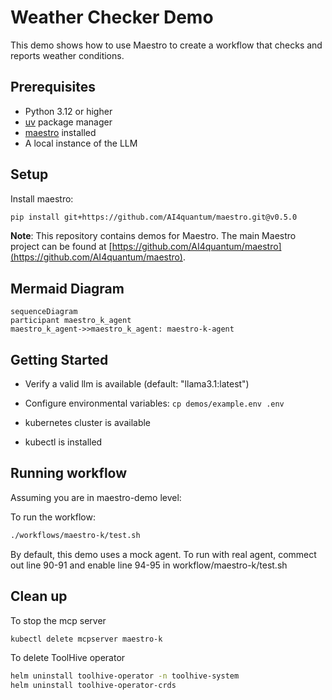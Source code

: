 # Weather Checker Demo

This demo shows how to use Maestro to create a workflow that checks and reports weather conditions.

## Prerequisites

* Python 3.12 or higher
* [uv](https://github.com/astral-sh/uv) package manager
* [maestro](https://github.com/AI4quantum/maestro) installed
* A local instance of the LLM


## Setup

Install maestro:
```bash
pip install git+https://github.com/AI4quantum/maestro.git@v0.5.0
```

**Note**: This repository contains demos for Maestro. The main Maestro project can be found at [https://github.com/AI4quantum/maestro](https://github.com/AI4quantum/maestro).

## Mermaid Diagram

<!-- MERMAID_START -->
```mermaid
sequenceDiagram
participant maestro_k_agent
maestro_k_agent->>maestro_k_agent: maestro-k-agent
```
<!-- MERMAID_END -->


## Getting Started

* Verify a valid llm is available (default: "llama3.1:latest")

* Configure environmental variables: `cp demos/example.env .env`

* kubernetes cluster is available

* kubectl is installed

## Running workflow

Assuming you are in maestro-demo level:

To run the workflow:

```bash
./workflows/maestro-k/test.sh
```

By default, this demo uses a mock agent.  To run with real agent, commect out line 90-91 and enable line 94-95 in workflow/maestro-k/test.sh

## Clean up

To stop the mcp server

```bash
kubectl delete mcpserver maestro-k
```

To delete ToolHive operator
```bash
helm uninstall toolhive-operator -n toolhive-system
helm uninstall toolhive-operator-crds
```
